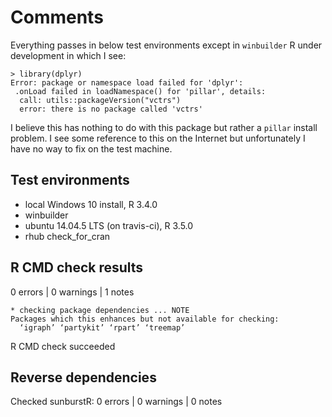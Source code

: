 # Comments

Everything passes in below test environments except in `winbuilder` R under development in which I see:

```
> library(dplyr)
Error: package or namespace load failed for 'dplyr':
 .onLoad failed in loadNamespace() for 'pillar', details:
  call: utils::packageVersion("vctrs")
  error: there is no package called 'vctrs'
```

I believe this has nothing to do with this package but rather a `pillar` install problem.  I see some reference to this on the Internet but unfortunately I have no way to fix on the test machine.

## Test environments
* local Windows 10 install, R 3.4.0
* winbuilder
* ubuntu 14.04.5 LTS (on travis-ci), R 3.5.0
* rhub check_for_cran

## R CMD check results

0 errors | 0 warnings | 1 notes

```
* checking package dependencies ... NOTE
Packages which this enhances but not available for checking:
  ‘igraph’ ‘partykit’ ‘rpart’ ‘treemap’
```

R CMD check succeeded

## Reverse dependencies

Checked sunburstR: 0 errors | 0 warnings | 0 notes


